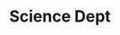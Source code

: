 ---
name: MUNEZERO Jean de dieu
title: Science Dept
tags: tr
image: /img/team-3.jpg
imgAlt: Advanced Level Mathematics Teacher
---